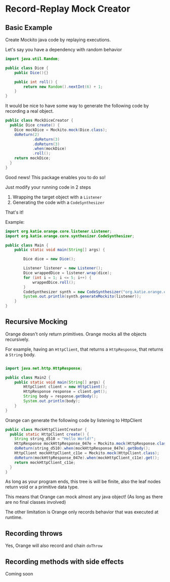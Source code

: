 # Record-Replay Mock Creator

## Basic Example

Create Mockito java code by replaying executions.

Let's say you have a dependency with random behavior

```java
import java.util.Random;

public class Dice {
    public Dice(){}

    public int roll() {
        return new Random().nextInt(6) + 1;
    }
}
```

It would be nice to have some way to generate the following code by recording a real object.

```java
public class MockDiceCreator {
  public Dice create() {
    Dice mockDice = Mockito.mock(Dice.class);
    doReturn(2)
            .doReturn(3)
            .doReturn(3)
            .when(mockDice)
            .roll();
    return mockDice;
  }
}
```
Good news!
This package enables you to do so!

Just modify your running code in 2 steps
1. Wrapping the target object with a `Listener`
2. Generating the code with a `CodeSynthesizer`

That's it!

Example:

```java
import org.katie.orange.core.listener.Listener;
import org.katie.orange.core.synthesizer.CodeSynthesizer;

public class Main {
    public static void main(String[] args) {

        Dice dice = new Dice();

        Listener listener = new Listener();
        Dice wrappedDice = listener.wrap(dice);
        for (int i = 1; i <= 5; i++) {
            wrappedDice.roll();
        }
        CodeSynthesizer synth = new CodeSynthesizer("org.katie.orange.examples", "create");
        System.out.println(synth.generateMockito(listener));
    }
}
```


## Recursive Mocking

Orange doesn't only return primitives. Orange mocks all the objects recursively.

For example, having an `HttpClient`, that returns a `HttpResponse`, that returns a `String` body.

```java

import java.net.http.HttpResponse;

public class Main2 {
    public static void main(String[] args) {
        HttpClient client = new HttpClient();
        HttpResponse response = client.get();
        String body = response.getBody();
        System.out.println(body);
    }
}
```
Orange can generate the following code by listening to HttpClient



```java
public class MockHttpClientCreator {
  public static HttpClient create() {
    String string_d510 = "Hello World!";
    HttpResponse mockHttpResponse_047e = Mockito.mock(HttpResponse.class);
    doReturn(string_d510).when(mockHttpResponse_047e).getBody();
    HttpClient mockHttpClient_c11e = Mockito.mock(HttpClient.class);
    doReturn(mockHttpResponse_047e).when(mockHttpClient_c11e).get();
    return mockHttpClient_c11e;
  }
}
```

As long as your program ends, this tree is will be finite, also the leaf nodes return void or a primitive data type.

This means that Orange can mock almost any java object! (As long as there are no final classes involved)

The other limitation is Orange only records behavior that was executed at runtime.

## Recording throws

Yes, Orange will also record and chain `doThrow`

## Recording methods with side effects

Coming soon

